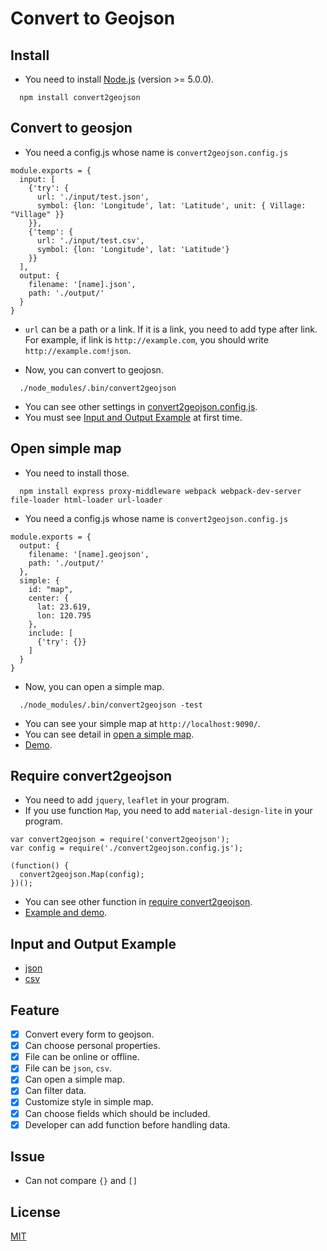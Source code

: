 # Convert to Geojson

## Install

- You need to install [Node.js](https://nodejs.org/en/) (version >= 5.0.0).

```
  npm install convert2geojson
```

## Convert to geosjon

- You need a config.js whose name is `convert2geojson.config.js`
```
module.exports = { 
  input: [
    {'try': {
      url: './input/test.json',
      symbol: {lon: 'Longitude', lat: 'Latitude', unit: { Village: "Village" }}
    }},
    {'temp': {
      url: './input/test.csv',
      symbol: {lon: 'Longitude', lat: 'Latitude'}
    }}
  ],  
  output: {
    filename: '[name].json',
    path: './output/'
  }   
}
```
- `url` can be a path or a link. If it is a link, you need to add type after link. For example, if link is `http://example.com`, you should write `http://example.com!json`.

- Now, you can convert to geojosn.
```
  ./node_modules/.bin/convert2geojson
```

- You can see other settings in [convert2geojson.config.js](https://github.com/HsuTing/convert2geojson/wiki/convert2geojson.config.js).
- You must see [Input and Output Example](https://github.com/HsuTing/convert2geojson#input-and-output-example) at first time.

## Open simple map

- You need to install those.
```
  npm install express proxy-middleware webpack webpack-dev-server file-loader html-loader url-loader
```

- You need a config.js whose name is `convert2geojson.config.js`
```
module.exports = {
  output: {
    filename: '[name].geojson',
    path: './output/'
  },
  simple: {
    id: "map",
    center: {
      lat: 23.619, 
      lon: 120.795
    },  
    include: [
      {'try': {}} 
    ]
  }
}
```

- Now, you can open a simple map.
```
  ./node_modules/.bin/convert2geojson -test
```

- You can see your simple map at `http://localhost:9090/`.
- You can see detail in [open a simple map](https://github.com/HsuTing/convert2geojson/wiki/Open-a-simple-map).
- [Demo](http://hsuting.github.io/convert2geojson/example/index2.html).

## Require convert2geojson

- You need to add `jquery`, `leaflet` in your program.
- If you use function `Map`, you need to add `material-design-lite` in your program.

```
var convert2geojson = require('convert2geojson');
var config = require('./convert2geojson.config.js');

(function() {
  convert2geojson.Map(config);
})();
```
- You can see other function in [require convert2geojson](https://github.com/HsuTing/convert2geojson/wiki/require-convert2geosjon).
- [Example and demo](https://github.com/HsuTing/convert2geojson/wiki/require-convert2geosjon#example-code).

## Input and Output Example

- [json](https://github.com/HsuTing/convert2geojson/wiki#json)
- [csv](https://github.com/HsuTing/convert2geojson/wiki#csv)

## Feature

- [x] Convert every form to geojson.
- [x] Can choose personal properties.
- [x] File can be online or offline.
- [x] File can be `json`, `csv`.
- [x] Can open a simple map.
- [x] Can filter data.
- [x] Customize style in simple map.
- [x] Can choose fields which should be included.
- [x] Developer can add function before handling data.

## Issue

- Can not compare `{}` and `[]`

## License

[MIT](https://github.com/HsuTing/convert2geojson/blob/master/LICENSE)

